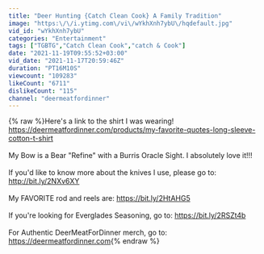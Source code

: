 ```yaml
---
title: "Deer Hunting {Catch Clean Cook} A Family Tradition"
image: "https:\/\/i.ytimg.com\/vi\/wYkhXnh7ybU\/hqdefault.jpg"
vid_id: "wYkhXnh7ybU"
categories: "Entertainment"
tags: ["TGBTG","Catch Clean Cook","catch & Cook"]
date: "2021-11-19T09:55:52+03:00"
vid_date: "2021-11-17T20:59:46Z"
duration: "PT16M10S"
viewcount: "109283"
likeCount: "6711"
dislikeCount: "115"
channel: "deermeatfordinner"
---
```

{% raw %}Here's a link to the shirt I was wearing! <a rel="nofollow" target="blank" href="https://deermeatfordinner.com/products/my-favorite-quotes-long-sleeve-cotton-t-shirt">https://deermeatfordinner.com/products/my-favorite-quotes-long-sleeve-cotton-t-shirt</a><br /><br />My Bow is a Bear &quot;Refine&quot; with a Burris Oracle Sight. I absolutely love it!!! <br /><br />If you'd like to know more about the knives I use, please go to: <a rel="nofollow" target="blank" href="http://bit.ly/2NXv6XY">http://bit.ly/2NXv6XY</a><br /><br />My FAVORITE rod and reels are: <a rel="nofollow" target="blank" href="https://bit.ly/2HtAHG5">https://bit.ly/2HtAHG5</a><br /><br />If you're looking for Everglades Seasoning, go to: <a rel="nofollow" target="blank" href="https://bit.ly/2RSZt4b">https://bit.ly/2RSZt4b</a><br /><br />For Authentic DeerMeatForDinner merch, go to: <a rel="nofollow" target="blank" href="https://deermeatfordinner.com">https://deermeatfordinner.com</a>{% endraw %}
